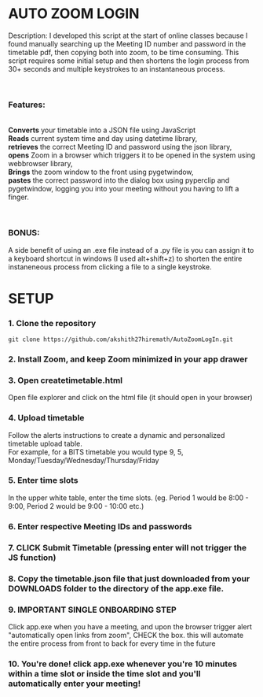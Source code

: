 # AUTO ZOOM LOGIN

Description: I developed this script at the start of online classes because I found manually searching up the Meeting ID number and password in the timetable pdf, then copying both into zoom, to be time consuming. This script requires some initial setup and then shortens the login process from 30+ seconds and multiple keystrokes to an instantaneous process.

<br>

### Features: 
<br><b>Converts</b> your timetable into a JSON file using JavaScript<br><b>Reads</b> current system time and day using datetime library,<br><b>retrieves</b> the correct Meeting ID and password using the json library, <br><b>opens</b> Zoom in a browser which triggers it to be opened in the system using webbrowser library, <br><b>Brings</b> the zoom window to the front using pygetwindow, <br><b>pastes</b> the correct password into the dialog box using pyperclip and pygetwindow, logging you into your meeting without you having to lift a finger.

<br>

### BONUS: 
A side benefit of using an .exe file instead of a .py file is you can assign it to a keyboard shortcut in windows (I used alt+shift+z) to shorten the entire instaneneous process from clicking a file to a single keystroke.

# SETUP

### 1. Clone the repository

`git clone https://github.com/akshith27hiremath/AutoZoomLogIn.git` <br>

### 2. Install Zoom, and keep Zoom minimized in your app drawer

### 3. Open createtimetable.html

Open file explorer and click on the html file (it should open in your browser) <br>

### 4. Upload timetable

Follow the alerts instructions to create a dynamic and personalized timetable upload table. <br>
For example, for a BITS timetable you would type 9, 5, Monday/Tuesday/Wednesday/Thursday/Friday<br>

### 5. Enter time slots

In the upper white table, enter the time slots. (eg. Period 1 would be 8:00 - 9:00, Period 2 would be 9:00 - 10:00 etc.) <br>

### 6. Enter respective Meeting IDs and passwords

### 7. CLICK Submit Timetable (pressing enter will not trigger the JS function)

### 8. Copy the timetable.json file that just downloaded from your DOWNLOADS folder to the directory of the app.exe file.

### 9. <B> IMPORTANT </B> SINGLE ONBOARDING STEP

Click app.exe when you have a meeting, and upon the browser trigger alert "automatically open links from zoom", CHECK the box. this will automate the entire process from front to back for every time in the future <br>

### 10. You're done! click app.exe whenever you're 10 minutes within a time slot or inside the time slot and you'll automatically enter your meeting!